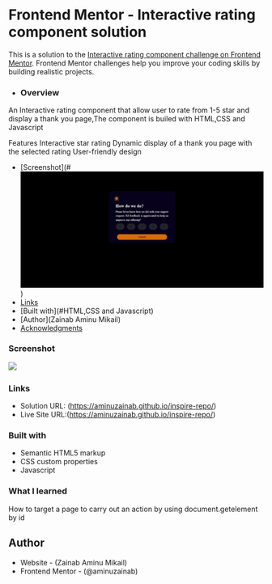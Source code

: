# Frontend Mentor - Interactive rating component solution

This is a solution to the [Interactive rating component challenge on Frontend Mentor](https://www.frontendmentor.io/challenges/interactive-rating-component-koxpeBUmI). Frontend Mentor challenges help you improve your coding skills by building realistic projects. 

- ### Overview
An Interactive rating component that allow user to rate from 1-5 star and display a thank you page,The component is builed with HTML,CSS and Javascript

Features
Interactive star rating
Dynamic display of a thank you page with the selected  rating
User-friendly design

  - [Screenshot](#![alt text](Screenshot_19-12-2024_141152_.jpeg))
  - [Links](https://aminuzainab.github.io/inspire-repo/)
  - [Built with](#HTML,CSS and Javascript)
  - [Author](Zainab Aminu Mikail)
  - [Acknowledgments](#acknowledgments)

### Screenshot
![](./Screenshot_19-12-2024_142550_jpeg)

### Links
- Solution URL: (https://aminuzainab.github.io/inspire-repo/)
- Live Site URL:(https://aminuzainab.github.io/inspire-repo/)

### Built with
- Semantic HTML5 markup
- CSS custom properties
- Javascript

### What I learned
How to target a page to carry out an action by using document.getelement by id

## Author
- Website - (Zainab Aminu Mikail)
- Frontend Mentor - (@aminuzainab)
